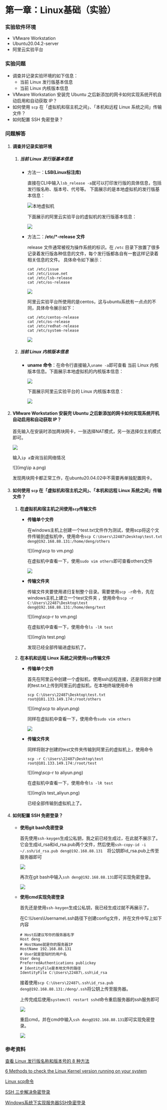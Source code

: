 # 第一章：Linux基础（实验）

### 实验软件环境

* VMware Workstation
* Ubuntu20.04.2-server
* 阿里云实验平台

### 实验问题

* 调查并记录实验环境的如下信息： 
  * 当前 Linux 发行版基本信息
  * 当前 Linux 内核版本信息
* VMware Workstation 安装完 Ubuntu 之后新添加的网卡如何实现系统开机自动启用和自动获取 IP？
* 如何使用 `scp` 在「虚拟机和宿主机之间」、「本机和远程 Linux 系统之间」传输文件？
* 如何配置 SSH 免密登录？

### 问题解答

1. #### 调查并记录实验环境

   1. ##### 当前 Linux 发行版基本信息

      * 方法一：**LSB(Linux标注库)**

        直接在CLI中输入`lsb_release -a`就可以打印发行版的具体信息，包括发行版名称、版本号、代号等。 下面展示的是本地虚拟机的发行版基本信息：

        ![本地虚拟机](img\lsb_local.png)

        下面展示的阿里云实验平台的虚拟机的发行版基本信息：

        ![](img\lsb_aliyun.png)

      * 方法二：**/etc/*-release 文件**

        release 文件通常被视为操作系统的标识。在 `/etc` 目录下放置了很多记录着发行版各种信息的文件，每个发行版都各自有一套这样记录着相关信息的文件。 具体命令如下展示：

        ```shell
        cat /etc/issue
        cat /etc/issue.net
        cat /etc/lsb-release
        cat /etc/os-release
        ```

        ![](img\etc_local.png)

        阿里云实验平台所使用的是centos，这与ubuntu系统有一点点的不同，具体命令展示如下：

        ```shell
        cat /etc/centos-release
        cat /etc/os-release
        cat /etc/redhat-release
        cat /etc/system-release
        ```

        ![](img\etc_aliyun.png)

   2. ##### 当前 Linux 内核版本信息

      * **uname 命令**：在命令行直接输入`uname -a`即可查看 当前 Linux 内核版本信息。下面展示本地虚拟机的内核版本信息：

        ![](img\uname_local.png)

        下面展示阿里云实验平台的 Linux 内核版本信息：

        ![](img\uname_aliyun.png)

2. #### VMware Workstation 安装完 Ubuntu 之后新添加的网卡如何实现系统开机自动启用和自动获取 IP？

   首先输入在安装时添加两块网卡，一张选择NAT模式，另一张选择仅主机模式即可。

   ![](img\network_setting.png)

   输入`ip a`查询当前网络情况

   ![](img\ip a.png)

   发现两块网卡都正常工作，在ubuntu20.04.02中不需要再单独配置网卡。

3. #### 如何使用 `scp` 在「虚拟机和宿主机之间」、「本机和远程 Linux 系统之间」传输文件？

   1. **在虚拟机和宿主机之间使用`scp`传输文件**

      * **传输单个文件**

        在windows主机上创建一个test.txt文件作为测试，使用scp将这个文件传输到虚拟机中，使用命令`scp C:\Users\22487\Desktop\test.txt deng@192.168.88.131:/home/deng/others`

        ![](img\scp to vm.png)

        在虚拟机中查看一下，使用`sudo vim others`即可查看others文件

        ![](img\vim_others.png)

      * **传输文件夹**

        传输文件夹要使用递归复制整个目录。需要使用`scp -r`命令，先在windows主机上建立一个test文件夹 ，使用命令`scp -r C:\Users\22487\Desktop\test deng@192.168.88.131:/home/deng/test`

        ![](img\scp-r to vm.png)

        在虚拟机中查看一下，使用命令`ls -lR test`

        ![](img\ls test.png)

        发现已经全部传输进虚拟机了。

   2. **在本机和远程 Linux 系统之间使用`scp`传输文件**

      * **传输单个文件**

        首先在阿里云中创建一个虚拟机，使用ssh远程连接，还是将刚才创建的test.txt上传到阿里云的虚拟机，在本地终端使用命令

        `scp C:\Users\22487\Desktop\test.txt root@101.133.149.174:/root/others `

        ![](img\scp to aliyun.png)

        同样在虚拟机中查看一下，使用命令`sudo vim others`

        ![](img\vim_others_aliyun.png)

      * **传输文件夹**

        同样将刚才创建的test文件夹传输到阿里云的虚拟机上，使用命令

        `scp -r C:\Users\22487\Desktop\test root@101.133.149.174:/root/test `

        ![](img\scp-r to aliyun.png)

        在虚拟机中查看一下，使用命令`ls -lR test`

        ![](img\ls test_aliyun.png)

        已经全部传输到虚拟机上了。

4. #### 如何配置 SSH 免密登录？

   * **使用git bash免密登录**

     首先使用`ssh-keygen`生成公私钥，我之前已经生成过，在此就不展示了。它会生成id_rsa和id_rsa.pub两个文件，然后使用`ssh-copy-id -i ~/.ssh/id_rsa.pub deng@192.168.88.131  `将公钥即id_rsa.pub上传至服务器即可

     ![](img\bash_rsa.png)

     再次在git bash中输入`ssh deng@192.168.88.131`即可实现免密登录。

     ![](img\bash_ssh_login.png)

   * **使用cmd实现免密登录**

     首先还是使用`ssh-keygen`生成公私钥，我已经生成过就不再展示了。

     在C:\Users\Username\\.ssh路径下创建config文件，并在文件中写上如下内容

     ```shell
     # Host后建议写你的服务器名字
     Host deng
     # HostName就是你的服务器IP
     HostName 192.168.88.131
     # User就是登陆时的用户名
     User deng
     PreferredAuthentications publickey
     # IdentityFile是本地文件的路径
     IdentityFile C:\Users\22487\.ssh\id_rsa
     ```

     接着使用`scp C:\Users\22487\.ssh\id_rsa.pub deng@192.168.88.131:/deng/.ssh`将公钥上传至服务器。

     上传完成后使用`systemctl restart sshd`命令重启服务器的ssh服务即可

     ![](img\ssh_restart.png)

     重启cmd，并在cmd中输入`ssh deng@192.168.88.131`即可实现免密登录。

     ![](img\ssh_nopassword.png)


### 参考资料

[查看 Linux 发行版名称和版本号的 8 种方法](https://linux.cn/article-9586-1.html)

[6 Methods to check the Linux Kernel version running on your system](https://www.2daygeek.com/check-find-determine-running-installed-linux-kernel-version/)

[Linux scp命令](https://www.runoob.com/linux/linux-comm-scp.html)

[SSH 三步解决免密登录](https://blog.csdn.net/jeikerxiao/article/details/84105529)

[Windows系统下实现服务器SSH免密登录](https://segmentfault.com/a/1190000038657243)



